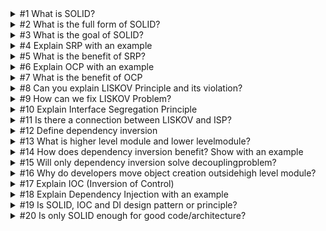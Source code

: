 <details>

<summary>
#1 What is SOLID?
</summary>

<br/>

> Represents principles that help developers create more maintainable, flexible, and scalable software by promoting modularity and reducing code complexity. 

</details>

<details>

<summary>
#2 What is the full form of SOLID?
</summary>

<br/>

> SOLID represents 5 design principles:
>> S: Single Responsibility Principle
>>
>> O: Open Close Principle
>> 
>> L: LISKOV Substitution Principle
>> 
>> I: Interface Segregation Principle
>> 
>> D: Dependency Inversion

</details>

<details>

<summary>
#3 What is the goal of SOLID?
</summary>

<br/>

> To minimize dependencies thus making code easy to understand, maintain and extend.
> 
> To minimize impact of a code change

</details>

<details>

<summary>
#4 Explain SRP with an example
</summary>

<br/>

> A class should have only one purpose and everything inside it should all be related.
> 
> Example: Car class should not be responsible for anything about Sales so we can create a separate class about sales.

</details>

<details>

<summary>
#5 What is the benefit of SRP?
</summary>

<br/>

> Creates modular and focused classes which improves the quality of code.

</details>

<details>

<summary>
#6 Explain OCP with an example
</summary>

<br/>

> A class should be open for extension and closed for modification.

</details>

<details>

<summary>
#7 What is the benefit of OCP
</summary>

<br/>

> Minimize impact and less regression.
> 
> By extending class, you can use the new class in areas that it's only needed.

</details>

<details>

<summary>
#8 Can you explain LISKOV Principle and its violation?
</summary>

<br/>

> Liskov principle says that child class should be able to substitute the parent class seamlessly during object polymorphism.
> 
> In inheritance, child class cannot remove methods of the parent. If child class do not implement any parent method, this is where the violation lies.
> 
> Liskov problems stems when requirements are not fully understood. 

</details>

<details>

<summary>
#9 How can we fix LISKOV Problem?
</summary>

<br/>

> Refactoring

</details>

<details>

<summary>
#10 Explain Interface Segregation Principle
</summary>

<br/>

> Code/clients should not be forced to implement methods they do not need.

</details>

<details>

<summary>
#11 Is there a connection between LISKOV and ISP?
</summary>

<br/>

> Yes and no. Yes but very thin line. No because it deals with two different issues.
> 
> Liskov is more related to inheritance where we have grouped class in a wrong family due to which the child class is forced to implement methods it should not.
> 
> ISP is more broad and deals with interfaces. Clients which consumes the classes, when classes are forced to implement interface methods or when classes are put in wrong family.

</details>

<details>

<summary>
#12 Define dependency inversion
</summary>

<br/>

> Higher level modules should not depend on lower level modules and both should depend on abstraction.
> 
> If a higher level module is dependent on a lower level module -- it creates tight coupling. Any change in the lower module will impact the higher module.

</details>

<details>

<summary>
#13 What is higher level module and lower levelmodule?
</summary>

<br/>

> Module that calls the other module is termed as higher level module
> 
> The module which gets consumed is termed as lower level module

</details>

<details>

<summary>
#14 How does dependency inversion benefit? Show with an example
</summary>

<br/>

> Any change in lower level module impacts the higher module
> 
> Example: use an interface rather than using concrete classes

</details>

<details>

<summary>
#15 Will only dependency inversion solve decouplingproblem?
</summary>

<br/>

> No, we still need to move the object creation process outside the higher level module

</details>

<details>

<summary>
#16 Why do developers move object creation outsidehigh level module?
</summary>

<br/>

> To prevent tight coupling.

</details>

<details>

<summary>
#17 Explain IOC (Inversion of Control)
</summary>

<br/>

> We invert the object creation control outside the higher module. Just focus on what is the responsibility of the class which is connected to SRP as well.

</details>

<details>

<summary>
#18 Explain Dependency Injection with an example
</summary>

<br/>

> Dependency injection is a process where we inject dependent object from the outside.
> 
> Combination of dependency inversion and dependency injection resolves tight coupling
> 
> Example:
> 
```
public class Product : ProductBase {
      private IDiscount discount = null;
      public Product(IDiscount _discount) {
          discount = _discount;
      }
}

Static void Main(string[] args) {
  var product1 = new Product(new Discount())
}
```

</details>

<details>

<summary>
#19 Is SOLID, IOC and DI design pattern or principle?
</summary>

<br/>

> SOLID is a principle
> 
> IOC is a principle
> 
> Dependency Injection is a technique

</details>

<details>

<summary>
#20 Is only SOLID enough for good code/architecture?
</summary>

<br/>

> No

</details>
